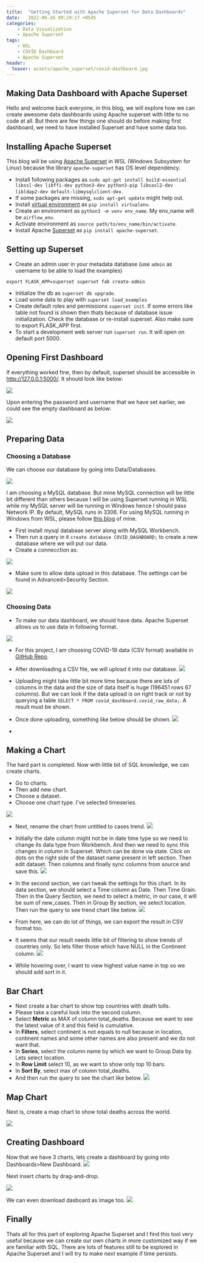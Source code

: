 ```yaml
---
title:  "Getting Started with Apache Superset for Data Dashboards"
date:   2022-06-26 09:29:17 +0545
categories:
    - Data Visualization
    - Apache Superset
tags:
    - WSL
    - COVID Dashboard
    - Apache Superset
header:
  teaser: assets/apache_superset/covid-dashboard.jpg
---
```

## Making Data Dashboard with Apache Superset
Hello and welcome back everyone, in this blog, we will explore how we can create awesome data dashboards using Apache superset with little to no code at all. But there are few things one should do before making first dashboard, we need to have installed Superset and have some data too.

## Installing Apache Superset
This blog will be using [Apache Superset](https://superset.apache.org/docs/installation/installing-superset-from-scratch) in WSL (Windows Subsystem for Linux) because the library `apache-superset` has OS level dependency. 

* Install following packages as `sudo apt-get install build-essential libssl-dev libffi-dev python3-dev python3-pip libsasl2-dev libldap2-dev default-libmysqlclient-dev`.
* If some packages are missing, `sudo apt-get update` might help out.
* Install [virtual environment](https://packaging.python.org/en/latest/guides/installing-using-pip-and-virtual-environments/) as `pip install virtualenv`.
* Create an environment as `python3 -m venv env_name`. My env_name will be `airflow_env`.
* Activate environment as `source path/to/env_name/bin/activate`.
* Install Apache [Superset](https://superset.apache.org/docs/installation/installing-superset-from-scratch) as `pip install apache-superset`.

## Setting up Superset
* Create an admin user in your metadata database (use `admin` as username to be able to load the examples)

`
export FLASK_APP=superset
superset fab create-admin
`

* Initialize the db as `superset db upgrade`.
* Load some data to play with `superset load_examples`
* Create default roles and permissions `superset init`. If some errors like table not found is shown then thats because of database issue initialization. Check the database or re-install superset. Also make sure to export FLASK_APP first.
* To start a development web server run `superset run`. It will open on default port 5000.

## Opening First Dashboard
If everything worked fine, then by default, superset should be accessible in http://127.0.0.1:5000/. It should look like below:

![]({{site.url}}/assets/apache_superset/as_login.png)

Upon entering the password and username that we have set earlier, we could see the empty dashboard as below:

![]({{site.url}}/assets/apache_superset/as_init.png)

## Preparing Data

### Choosing a Database
We can choose our database by going into Data/Databases.

![]({{site.url}}/assets/apache_superset/add_db.png)

I am choosing a MySQL database. But mine MySQL connection will be little bit different than others because I will be using Superset running in WSL while my MySQL server will be running in Windows hence I should pass Network IP. By default, MySQL runs in 3306. For using MySQL running in Windows from WSL, please follow [this blog](https://q-viper.github.io/2022/01/13/connecting-windows-mysql-from-wsl/) of mine.
* First install mysql database server along with MySQL Workbench.
* Then run a query in it `create database COVID_DASHBOARD;` to create a new database where we will put our data.
* Create a connecction as:

![]({{site.url}}/assets/apache_superset/mysql_con.png)

* Make sure to allow data upload in this database. The settings can be found in Advanced>Security Section.

![]({{site.url}}/assets/apache_superset/allow_upload.png)

### Choosing Data
* To make our data dashboard, we should have data. Apache Superset allows us to use data in following format.

![]({{site.url}}/assets/apache_superset/as_data.png)

* For this project, I am choosing COVID-19 data (CSV format) available in [GitHub Repo](https://github.com/owid/covid-19-data/tree/master/public/data). 

* After downloading a CSV file, we will upload it into our database.
![]({{site.url}}/assets/apache_superset/upload.png)

* Uploading might take little bit more time because there are lots of columns in the data and the size of data itself is huge (196451 rows 67 columns). But we can look if the data upload is on right track or not by querying a table `SELECT * FROM covid_dashboard.covid_raw_data;`. A result must be shown. 
* Once done uploading, something like below should be shown.
![]({{site.url}}/assets/apache_superset/data.png)
* 


## Making a Chart
The hard part is completed. Now with little bit of SQL knowledge, we can create charts.
* Go to charts.
* Then add new chart.
* Choose a dataset.
* Choose one chart type. I've selected timeseries.

![]({{site.url}}/assets/apache_superset/chart.png)

* Next, rename the chart from untitled to cases trend.
![]({{site.url}}/assets/apache_superset/init_chart.png)

* Initially the date column might not be in date time type so we need to change its data type from Workbench. And then we need to sync this changes in column in Superset. Which can be done via state. Click on dots on the right side of the dataset name present in left section. Then edit dataset. Then columns and finally sync columns from source and save this.
![]({{site.url}}/assets/apache_superset/sync.png)

* In the second section, we can tweak the settings for this chart. In its data section, we should select a Time column as Date. Then Time Grain. Then in the Query Section, we need to select a metric, in our case, it will be sum of new_cases. Then in Group By section, we select location. Then run the query to see trend chart like below.
![]({{site.url}}/assets/apache_superset/trend_1.png)

* From here, we can do lot of things, we can export the result in CSV format too.
* It seems that our result needs little bit of filtering to show trends of countries only. So lets filter those which have NULL in the Continent column.
![]({{site.url}}/assets/apache_superset/filtered.png)

* While hovering over, I want to view highest value name in top so we should add sort in it.

## Bar Chart
* Next create a bar chart to show top countries with death tolls.
* Please take a careful look into the second column.
* Select **Metric** as MAX of column total_deaths. Because we want to see the latest value of it and this field is cumulative.
* In **Filters**, select continent is not equals to null because in location, continent names and some other names are also present and we do not want that.
* In **Series**, select the column name by which we want to Group Data by. Lets select location.
* In **Row Limit** select 10, as we want to show only top 10 bars.
* In **Sort By**, select max of column total_deaths.
* And then run the query to see the chart like below.
![]({{site.url}}/assets/apache_superset/death_bar.png)

    

## Map Chart
Next is, create a map chart to show total deaths across the world.

![]({{site.url}}/assets/apache_superset/death_map.png)

## Creating Dashboard

Now that we have 3 charts, lets create a dashboard by going into Dashboards>New Dashboard.
![]({{site.url}}/assets/apache_superset/dashboard.png)

Next insert charts by drag-and-drop.

![]({{site.url}}/assets/apache_superset/dashboard_added.png)



We can even download dasboard as image too.
![]({{site.url}}/assets/apache_superset/covid-dashboard.jpg)

## Finally
Thats all for this part of exploring Apache Superset and I find this tool very useful because we can create our own charts in more customized way if we are familiar with SQL. There are lots of features still to be explored in Apache Superset and I will try to make next example if time persists.


```python

```
